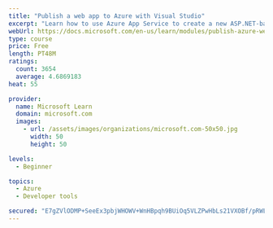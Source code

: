 ```yaml
---
title: "Publish a web app to Azure with Visual Studio"
excerpt: "Learn how to use Azure App Service to create a new ASP.NET-based web app, then publish and update directly from Visual Studio."
webUrl: https://docs.microsoft.com/en-us/learn/modules/publish-azure-web-app-with-visual-studio/
type: course
price: Free
length: PT48M
ratings:
  count: 3654
  average: 4.6869183
heat: 55

provider:
  name: Microsoft Learn
  domain: microsoft.com
  images:
    - url: /assets/images/organizations/microsoft.com-50x50.jpg
      width: 50
      height: 50

levels:
  - Beginner

topics:
  - Azure
  - Developer tools

secured: "E7gZVlODMP+SeeEx3pbjWHOWV+WnHBpqh9BUiOq5VLZPwHbLs21VXOBf/pRWLsZIGrhs3wiaZCCedZ7SBb/9x+EdKJDnQHyTvr78ah4JsTV1voiaT8SrhVdOkNglTIwT9Yf1fMnumrTcPiM5ft+zKntUQaZOZY4zSMw5QlevOE28ismoK8Ih2QaEtwtSmMEuB8GI+5v7Hxj39rUJaSM5RVimrOpWMMCh1LHDo2u3lMcnQQIwYwwukfd/hpEk62tBGaiHKcLtv93Gts1MmqSj/2MabQvvxqZ5MvSlOWCTV6NNEI8reUde4droG0lzbyFI1it+imasYgwgBl+7V/hyfiK0LErh6KDpQZURa/dyPZb6Ek7Pv0xTbnLpVwK2Un/SKXUqEtJ17sizDBVDRuyA961DvpHcZXnvDU2D97XB2ao=;rOgET9fcd3/8qqTtxA9oLg=="
---
```



